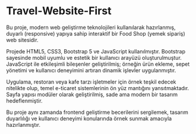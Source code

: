# Travel-Website-First
Bu proje, modern web geliştirme teknolojileri kullanılarak hazırlanmış, duyarlı (responsive) yapıya sahip interaktif bir Food Shop (yemek sipariş) web sitesidir.

Projede HTML5, CSS3, Bootstrap 5 ve JavaScript kullanılmıştır. Bootstrap sayesinde mobil uyumlu ve estetik bir kullanıcı arayüzü oluşturulmuştur. JavaScript ile etkileşimli bileşenler geliştirilmiş; örneğin ürün ekleme, sepet yönetimi ve kullanıcı deneyimini artıran dinamik işlevler uygulanmıştır.

Uygulama, restoran veya kafe tarzı işletmeler için örnek teşkil edecek nitelikte olup, temel e-ticaret sistemlerinin ön yüz mantığını yansıtmaktadır. Sayfa yapısı modüler olarak geliştirilmiş, sade ama modern bir tasarım hedeflenmiştir.

Bu proje aynı zamanda frontend geliştirme becerilerini sergilemek, tasarım duyarlılığı ve kullanıcı deneyimi konularında örnek sunmak amacıyla hazırlanmıştır.
